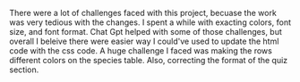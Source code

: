 There were a lot of challenges faced with this project, becuase the work was very tedious with the changes. I spent a while with exacting colors, font size, and font format. Chat Gpt helped with some of those challenges, but overall I beleive there were easier way I could've used to update the html code with the css code. A huge challenge I faced was making the rows different colors on the species table. Also, correcting the format of the quiz section. 